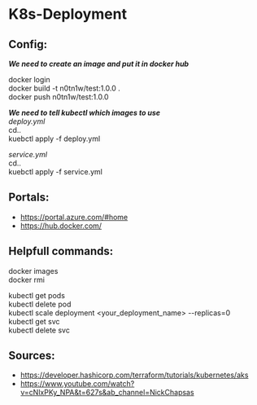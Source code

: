 # K8s-Deployment

## Config:
***We need to create an image and put it in docker hub***  

docker login  
docker build -t n0tn1w/test:1.0.0 .  
docker push n0tn1w/test:1.0.0  

***We need to tell kubectl which images to use***  
_deploy.yml_  
cd..  
kuebctl apply -f deploy.yml  

_service.yml_  
cd..  
kuebctl apply -f service.yml  

## Portals:
- https://portal.azure.com/#home
- https://hub.docker.com/

## Helpfull commands:  
docker images  
docker rmi <IMAGE ID> 

kubectl get pods  
kubectl delete pod <pod-name>  
kubectl scale deployment <your_deployment_name> --replicas=0  
kubectl get svc  
kubectl delete svc <weather-api>  


## Sources:
- https://developer.hashicorp.com/terraform/tutorials/kubernetes/aks
- https://www.youtube.com/watch?v=cNlxPKy_NPA&t=627s&ab_channel=NickChapsas